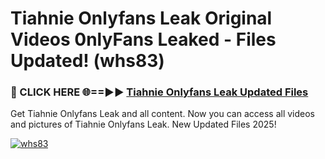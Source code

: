 # Tiahnie Onlyfans Leak Original Videos 0nlyFans Leaked - Files Updated! (whs83)

<h3>🔴 CLICK HERE 🌐==►► <a href="https://tinyurl.com/2wckxsce" rel="nofollow">Tiahnie Onlyfans Leak Updated Files</a></h3>

Get Tiahnie Onlyfans Leak and all content. Now you can access all videos and pictures of Tiahnie Onlyfans Leak. New Updated Files 2025!

[![whs83](https://i.imgur.com/AFduVYN.gif)](https://tinyurl.com/2wckxsce)
